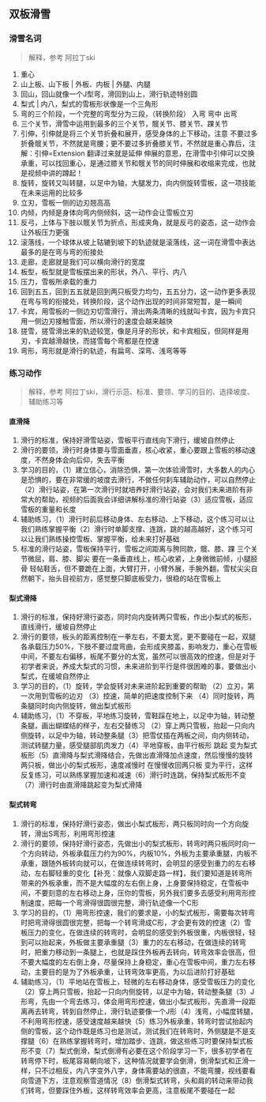 ## 双板滑雪
### 滑雪名词
  > 解释，参考 阿拉丁ski
  1. 重心
  2. 山上板、山下板 | 外板、内板 | 外腿、内腿
  3. 回山，回山就像一个J型弯，滑回到山上，滑行轨迹特别圆
  4. 梨式 | 内八，梨式的雪板形状像是一个三角形
  5. 弯的三个阶段，一个完整的弯型分为三段，（转换阶段） 入弯 弯中 出弯
  6. 三个关节，滑雪中运用到最多的三个关节，髋关节、膝关节、踝关节
  7. 引伸，引伸就是将三个关节折叠和展开，感受身体的上下移动，注意 不要过多折叠髋关节，不然就是弯腰；更不要过多折叠膝关节，不然就是重心靠后，注解：引伸=Extension 翻译过来就是延伸 伸展的意思，在滑雪中引伸可以交换承重，可以找回重心，是通过膝关节和髋关节的同时伸展和收缩来完成，也就是视频中讲的蹲起！
  8. 旋转，旋转又叫转腿，以足中为轴，大腿发力，向内侧旋转雪板，这一项技能在未来运用的比较多
  9. 立刃，雪板一侧的边刃翘高高
  10. 内倾，内倾是身体向弯内侧倾斜，这一动作会让雪板立刃
  11. 反弓，上体与下肢以髋关节为折点，形成夹角，就是反弓的姿态，这一动作会让外板压力更强
  12. 滚落线，一个球体从坡上轱辘到坡下的轨迹就是滚落线，这一词在滑雪中表达最多的是在弯与弯的衔接处
  13. 走廊，走廊就是我们可以横向滑行的宽度
  14. 板型，板型就是雪板摆出来的形状，外八、平行、内八
  15. 压力，雪板所承载的重力
  16. 回到五五，回到五五就是回到两只板受力均匀，五五分力，这一动作更多表现在弯与弯的衔接处，转换阶段，这个动作出现的时间非常短暂，是一瞬间
  17. 卡宾，用雪板的一侧边刃切雪滑行，滑出两条清晰的线就叫卡宾，因为卡宾只用一侧边刃接触雪面，所以滑行的速度会越来越快
  18. 搓雪，搓雪滑出来的轨迹较宽，像是月牙的形状，和卡宾相反，但同样是用刃，卡宾越滑越快，而搓雪每个弯都是在控速
  19. 弯形，弯形就是滑行的轨迹，有扁弯、深弯、浅弯等等
 
### 练习动作
  > 解释，参考 阿拉丁ski，滑行示范、标准、要领、学习的目的、选择坡度、辅助练习等
  #### 直滑降
  1. 滑行的标准，保持好滑雪站姿，雪板平行直线向下滑行，缓坡自然停止
  2. 滑行的要领，滑行时身体要与雪面垂直，核心收紧，重心要跟上雪板的移动速度，不然身体会向后仰，失去平衡
  3. 学习的目的，（1）建立信心，消除恐惧，第一次体验滑雪时，大多数人的内心是恐惧的，要在非常缓的坡度去滑行，不做任何刹车辅助动作，可以自然停止（2）滑行站姿，在第一次滑行时就培养好滑行站姿，会对我们未来进阶有非常大的帮助，视频的后面我会详细讲解标准的滑行站姿（3）适应雪板，适应雪板的重量和长度
  4. 辅助练习，（1）滑行时前后移动身体、左右移动、上下移动，这个练习可以让我们熟练掌握平衡（2）滑行时单脚支撑、连跳，跳的越高越好，这个练习可以让我们熟练操控雪板、掌握平衡，给未来打好基础
  5. 标准的滑行站姿，雪板保持平行，雪板之间距离与胯同款，髋、膝、踝 三个关节微屈，肩、膝、脚尖 要在一条垂直线上，核心收紧，上身微微前倾，小腿胫骨 轻帖鞋舌，但不要跪在上面，大臂打开，小臂外展，手腕外翻，雪杖尖尖自然朝下，抬头目视前方，感觉整只脚底板受力，很稳的站在雪板上
  #### 梨式滑降
  1. 滑行的标准，保持好滑行姿态，同时向内旋转两只雪板，作出小梨式的板形，直线滑行，缓坡自然停止
  2. 滑行的要领，板头的距离控制在一拳左右，不要太宽，更不要碰在一起，双腿各承载压力50%，下肢不要过度弯曲，会形成夹膝盖，影响发力，重心在雪板中间，不要左右偏移，板尾不要分的太宽，虽然可以很高效的控速，但是对于初学者来说，养成大梨式的习惯，未来进阶到平行是件很困难的事，要做出小梨式，在缓坡自然停止
  3. 学习的目的，（1）旋转，学会旋转对未来进阶起到重要的帮助 （2）立刃，第一次用到雪板的边刃 （3）控速，简单的把速度控制下来 （4）同时旋转，两条腿同时向内侧旋转，做出梨式板形
  4. 辅助练习，（1）不穿板，平地练习旋转，雪鞋踩在地上，以足中为轴，转动整条腿，画出蝴蝶结的样子，左右交替练习 （2）穿上两只雪板，抬起一只向内侧旋转，以足中为轴，转动整条腿（3）把雪仗插在两板之间，向内侧转动，测试转腿力量，感受腿部肌肉发力（4）平地穿板，由平行板形 跳起 变为梨式板形（5）直滑降与梨式滑降结合，先做出直滑降加点速度，然后慢慢的旋转两只板，做出小的梨式板形，速度减慢时 在慢慢收回两只板 变为平行，这样反复练习，可以熟练掌握加速和减速（6）滑行时连跳，保持梨式板形不变（7）滑行时由直滑降跳起变为梨式滑降
  #### 梨式转弯
  1. 滑行的标准，保持好滑行姿态，做出小梨式板形，两只板同时向一个方向旋转，滑出S弯形，利用弯形控速
  2. 滑行的要领，保持好滑行姿态，先做出小的梨式板形，转弯时两只板同时向一个方向转动，外板承载压力约为90%，内板10%，外板为主要承重腿，内板不承重，跟随外板转向就可以，在做连续转弯时，会明显的感受到重力的左右移动，左右脚轻重的变化【补充：就像人双脚走路一样】，我们要知道是转弯所带来的外板承重，而不是大幅度的左右倒上身，上身要保持稳定，在雪板中间，不要刻意的左右移动上身，压你的雪板，另外我们要多去感受利用弯形控制速度，把每一个弯滑得很圆很完整，滑行轨迹像一个C形
  3. 学习的目的，（1）用弯形控速，我们的要求是，小的梨式板形，需要每次转弯时把弯滑得很圆很完整，把每一个转弯滑成C形，才会更有效的控速（2）雪板压力的变化，在做连续的转弯时，会明显的感受到外板很重，内板很轻，轻到可以抬起来，外板做主要承重腿（3）重力的左右移动，在做连续的转弯时，把重力移动到一条腿上，也就是踩住外板再去转向，转弯效率会很高，但不要大幅度的左右倒上身，尽量保持上身稳定，重心在雪板中间，重力左右移动，主要目的是为了外板承重，让转弯效率更高，为以后进阶打好基础
  4. 辅助练习，（1）平地站在雪板上，轻微的左右移动身体，感受雪板压力的变化（2）穿上两只雪板，抬起一只向内侧旋转，以足中为轴，转动整条腿（3）J形弯，先由一个弯去练习，体会用弯形控速，做出小梨式板形，先直滑一段距离再去转弯，转到自然停止，滑行轨迹要像一个J形（4）浅弯，小幅度转腿，不利用弯形控速，感受速度越来越快（5）练习外板承重，转弯时尝试抬起内侧的雪板，这个动作既是练习也是测试，测试我们在转弯时，外侧腿是不是支撑腿（6）在熟练掌握转弯时，增加踏步、连跳，做这些练习时要保持梨式板形不变（7）梨式倒滑，梨式倒滑有必要在这个阶段学习一下，很多初学者在转弯停下时，板尾容易朝向坡下，这种情况就要学会倒滑，倒滑梨式和正滑一样，只不过相反，内八字变外八字，身体需要站的很直，不能弯腰，视线要看向雪道下方，注意观察雪道情况（8）倒滑梨式转弯，头和肩的转动来带动我们转弯，但要踩住外板，这样转弯效率会更高，注意板尾不要碰在一起

